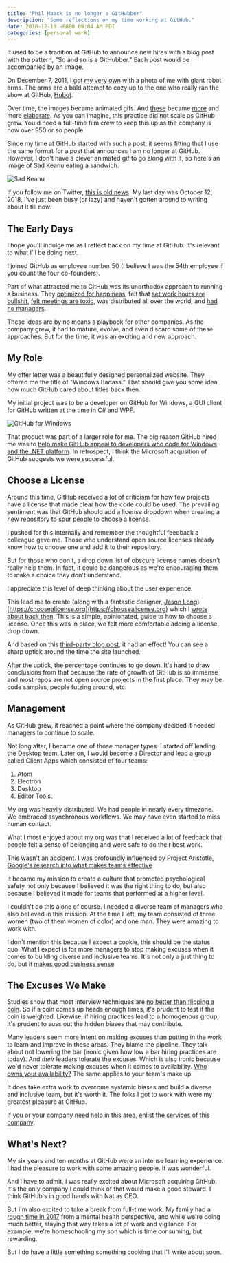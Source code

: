 ```yaml
---
title: "Phil Haack is no longer a GitHubber"
description: "Some reflections on my time working at GitHub."
date: 2018-12-18 -0800 09:04 AM PDT
categories: [personal work]
---
```


It used to be a tradition at GitHub to announce new hires with a blog post with the pattern, "So and so is a GitHubber." Each post would be accompanied by an image.

On December 7, 2011, [I got my very own](https://blog.github.com/2011-12-07-phil-haack-is-a-githubber/) with a photo of me with giant robot arms. The arms are a bald attempt to cozy up to the one who really ran the show at GitHub, [Hubot](https://hubot.github.com/).

Over time, the images became animated gifs. And [these](https://blog.github.com/2013-11-08-rob-rix-is-a-githubber/) became [more](https://blog.github.com/2013-12-21-amy-palamountain-is-a-githubber/) and more [elaborate](https://blog.github.com/2013-09-06-jd-maturen-is-a-githubber/). As you can imagine, this practice did not scale as GitHub grew. You'd need a full-time film crew to keep this up as the company is now over 950 or so people.

Since my time at GitHub started with such a post, it seems fitting that I use the same format for a post that announces I am no longer at GitHub. However, I don't have a clever animated gif to go along with it, so here's an image of Sad Keanu eating a sandwich.

![Sad Keanu](https://user-images.githubusercontent.com/19977/50171388-29777780-02a7-11e9-8605-bcec3469c7f0.jpg)

If you follow me on Twitter, [this is old news](https://twitter.com/haacked/status/1053296117176184834). My last day was October 12, 2018. I've just been busy (or lazy) and haven't gotten around to writing about it till now.

## The Early Days

I hope you'll indulge me as I reflect back on my time at GitHub. It's relevant to what I'll be doing next.

I joined GitHub as employee number 50 (I believe I was the 54th employee if you count the four co-founders).

Part of what attracted me to GitHub was its unorthodox approach to running a business. They [optimized for happiness](http://tom.preston-werner.com/2010/10/18/optimize-for-happiness.html), felt that [set work hours are bullshit](https://zachholman.com/posts/how-github-works-hours/), [felt meetings are toxic](https://zachholman.com/posts/how-github-works-asynchronous/), was distributed all over the world, and [had no managers](https://www.fastcompany.com/3020181/inside-githubs-super-lean-management-strategy-and-how-it-drives-innovation).

These ideas are by no means a playbook for other companies. As the company grew, it had to mature, evolve, and even discard some of these approaches. But for the time, it was an exciting and new approach.

## My Role

My offer letter was a beautifully designed personalized website. They offered me the title of "Windows Badass." That should give you some idea how much GitHub cared about titles back then.

My initial project was to be a developer on GitHub for Windows, a GUI client for GitHub written at the time in C# and WPF.

![GitHub for Windows](https://user-images.githubusercontent.com/19977/50172223-66dd0480-02a9-11e9-9e7f-51675e32798b.PNG)

That product was part of a larger role for me. The big reason GitHub hired me was to [help make GitHub appeal to developers who code for Windows and the .NET platform](https://haacked.com/archive/2011/12/07/hello-github.aspx/). In retrospect, I think the Microsoft acqusition of GitHub suggests we were successful.

## Choose a License

Around this time, GitHub received a lot of criticism for how few projects have a license that made clear how the code could be used. The prevailing sentiment was that GitHub should add a license dropdown when creating a new repository to spur people to choose a license.

I pushed for this internally and remember the thoughtful feedback a colleague gave me. Those who understand open source licenses already know how to choose one and add it to their repository.

But for those who don't, a drop down list of obscure license names doesn't really help them. In fact, it could be dangerous as we're encouraging them to make a choice they don't understand.

I appreciate this level of deep thinking about the user experience.

This lead me to create (along with a fantastic designer, [Jason Long](https://github.com/jasonlong)) [https://choosealicense.org](https://choosealicense.org) which I [wrote about back then](https://haacked.com/archive/2013/07/17/license-your-code.aspx/). This is a simple, opinionated, guide to how to choose a license. Once this was in place, we felt more comfortable adding a license drop down.

And based on this [third-party blog post](http://250bpm.com/blog:82), it had an effect! You can see a sharp uptick around the time the site launched.

After the uptick, the percentage continues to go down. It's hard to draw conclusions from that because the rate of growth of GitHub is so immense and most repos are not open source projects in the first place. They may be code samples, people futzing around, etc.

## Management

As GitHub grew, it reached a point where the company decided it needed managers to continue to scale.

Not long after, I became one of those manager types. I started off leading the Desktop team. Later on, I would become a Director and lead a group called Client Apps which consisted of four teams:

1. Atom
2. Electron
3. Desktop
4. Editor Tools.

My org was heavily distributed. We had people in nearly every timezone. We embraced asynchronous workflows. We may have even started to miss human contact.

What I most enjoyed about my org was that I received a lot of feedback that people felt a sense of belonging and were safe to do their best work.

This wasn't an accident. I was profoundly influenced by Project Aristotle, [Google's research into what makes teams effective](https://www.nytimes.com/2016/02/28/magazine/what-google-learned-from-its-quest-to-build-the-perfect-team.html).

It became my mission to create a culture that promoted psychological safety not only because I believed it was the right thing to do, but also because I believed it made for teams that performed at a higher level.

I couldn't do this alone of course. I needed a diverse team of managers who also believed in this mission. At the time I left, my team consisted of three women (two of them women of color) and one man. They were amazing to work with.

I don't mention this because I expect a cookie, this should be the status quo. What I expect is for more managers to stop making excuses when it comes to building diverse and inclusive teams. It's not only a just thing to do, but it [makes good business sense](https://www.mckinsey.com/business-functions/organization/our-insights/why-diversity-matters).

## The Excuses We Make

Studies show that most interview techniques are [no better than flipping a coin](https://www.wired.com/2015/04/hire-like-google/). So if a coin comes up heads enough times, it's prudent to test if the coin is weighted. Likewise, if hiring practices lead to a homogenous group, it's prudent to suss out the hidden biases that may contribute.

Many leaders seem more intent on making excuses than putting in the work to learn and improve in these areas. They blame the pipeline. They talk about not lowering the bar (ironic given how low a bar hiring practices are today). And _their_ leaders tolerate the excuses. Which is also ironic because we'd never tolerate making excuses when it comes to availability. [Who owns your availability?](https://www.whoownsmyavailability.com/) The same applies to your team's make up.

It does take extra work to overcome systemic biases and build a diverse and inclusive team, but it's worth it. The folks I got to work with were my greatest pleasure at GitHub.

If you or your company need help in this area, [enlist the services of this company](https://vayaconsulting.com/).

## What's Next?

My six years and ten months at GitHub were an intense learning experience. I had the pleasure to work with some amazing people. It was wonderful.

And I have to admit, I was really excited about Microsoft acquiring GitHub. It's the only company I could think of that would make a good steward. I think GitHub's in good hands with Nat as CEO.

But I'm also excited to take a break from full-time work. My family had a [rough time in 2017](https://haacked.com/archive/2017/12/27/darkest-timeline/) from a mental health perspective, and while we're doing much better, staying that way takes a lot of work and vigilance. For example, we're homeschooling my son which is time consuming, but rewarding.

But I do have a little something something cooking that I'll write about soon.
